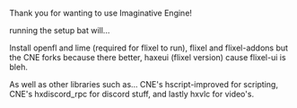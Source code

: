 Thank you for wanting to use Imaginative Engine!

running the setup bat will...

Install openfl and lime (required for flixel to run),
flixel and flixel-addons but the CNE forks because there better,
haxeui (flixel version) cause flixel-ui is bleh.

As well as other libraries such as...
CNE's hscript-improved for scripting,
CNE's hxdiscord_rpc for discord stuff,
and lastly hxvlc for video's.